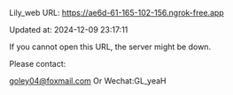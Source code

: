 Lily_web URL: https://ae6d-61-165-102-156.ngrok-free.app

Updated at: 2024-12-09 23:17:11

If you cannot open this URL, the server might be down.

Please contact: 

goley04@foxmail.com Or Wechat:GL_yeaH